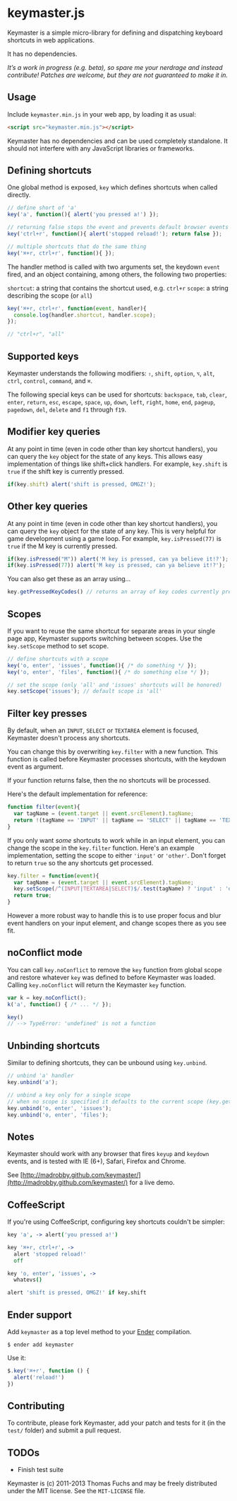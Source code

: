 # keymaster.js

Keymaster is a simple micro-library for defining and
dispatching keyboard shortcuts in web applications.

It has no dependencies.

*It’s a work in progress (e.g. beta), so spare me your nerdrage and instead
contribute! Patches are welcome, but they are not guaranteed to make
it in.*

## Usage

Include `keymaster.min.js` in your web app, by loading it as usual:

```html
<script src="keymaster.min.js"></script>
```

Keymaster has no dependencies and can be used completely standalone.
It should not interfere with any JavaScript libraries or frameworks.

## Defining shortcuts

One global method is exposed, `key` which defines shortcuts when
called directly.

```javascript
// define short of 'a'
key('a', function(){ alert('you pressed a!') });

// returning false stops the event and prevents default browser events
key('ctrl+r', function(){ alert('stopped reload!'); return false });

// multiple shortcuts that do the same thing
key('⌘+r, ctrl+r', function(){ });
```

The handler method is called with two arguments set, the keydown `event` fired, and
an object containing, among others, the following two properties:

`shortcut`: a string that contains the shortcut used, e.g. `ctrl+r`
`scope`: a string describing the scope (or `all`)

```javascript
key('⌘+r, ctrl+r', function(event, handler){
  console.log(handler.shortcut, handler.scope);
});

// "ctrl+r", "all"
```

## Supported keys

Keymaster understands the following modifiers:
`⇧`, `shift`, `option`, `⌥`, `alt`, `ctrl`, `control`, `command`, and `⌘`.

The following special keys can be used for shortcuts:
`backspace`, `tab`, `clear`, `enter`, `return`, `esc`, `escape`, `space`,
`up`, `down`, `left`, `right`, `home`, `end`, `pageup`, `pagedown`, `del`, `delete`
and `f1` through `f19`.

## Modifier key queries

At any point in time (even in code other than key shortcut handlers),
you can query the `key` object for the state of any keys. This
allows easy implementation of things like shift+click handlers. For example,
`key.shift` is `true` if the shift key is currently pressed.

```javascript
if(key.shift) alert('shift is pressed, OMGZ!');
```

## Other key queries

At any point in time (even in code other than key shortcut handlers),
you can query the `key` object for the state of any key. This
is very helpful for game development using a game loop. For example,
`key.isPressed(77)` is `true` if the M key is currently pressed.

```javascript
if(key.isPressed("M")) alert('M key is pressed, can ya believe it!?');
if(key.isPressed(77)) alert('M key is pressed, can ya believe it!?');
```

You can also get these as an array using...
```javascript
key.getPressedKeyCodes() // returns an array of key codes currently pressed
```


## Scopes

If you want to reuse the same shortcut for separate areas in your single page app,
Keymaster supports switching between scopes. Use the `key.setScope` method to set scope.

```javascript
// define shortcuts with a scope
key('o, enter', 'issues', function(){ /* do something */ });
key('o, enter', 'files', function(){ /* do something else */ });

// set the scope (only 'all' and 'issues' shortcuts will be honored)
key.setScope('issues'); // default scope is 'all'
```

## Filter key presses

By default, when an `INPUT`, `SELECT` or `TEXTAREA` element is focused, Keymaster doesn't process any shortcuts.

You can change this by overwriting `key.filter` with a new function. This function is called before
Keymaster processes shortcuts, with the keydown event as argument.

If your function returns false, then the no shortcuts will be processed.

Here's the default implementation for reference:

```javascript
function filter(event){
  var tagName = (event.target || event.srcElement).tagName;
  return !(tagName == 'INPUT' || tagName == 'SELECT' || tagName == 'TEXTAREA');
}
```

If you only want _some_ shortcuts to work while in an input element, you can change the scope in the
`key.filter` function. Here's an example implementation, setting the scope to either `'input'` or `'other'`.
Don't forget to return `true` so the any shortcuts get processed.

```javascript
key.filter = function(event){
  var tagName = (event.target || event.srcElement).tagName;
  key.setScope(/^(INPUT|TEXTAREA|SELECT)$/.test(tagName) ? 'input' : 'other');
  return true;
}
```

However a more robust way to handle this is to use proper
focus and blur event handlers on your input element, and change scopes there as you see fit.

## noConflict mode

You can call ```key.noConflict``` to remove the ```key``` function from global scope and restore whatever ```key``` was defined to before Keymaster was loaded. Calling ```key.noConflict``` will return the Keymaster ```key``` function.

```javascript
var k = key.noConflict();
k('a', function() { /* ... */ });

key()
// --> TypeError: 'undefined' is not a function
```

## Unbinding shortcuts

Similar to defining shortcuts, they can be unbound using `key.unbind`.

```javascript
// unbind 'a' handler
key.unbind('a');

// unbind a key only for a single scope
// when no scope is specified it defaults to the current scope (key.getScope())
key.unbind('o, enter', 'issues');
key.unbind('o, enter', 'files');
```

## Notes

Keymaster should work with any browser that fires `keyup` and `keydown` events,
and is tested with IE (6+), Safari, Firefox and Chrome.

See [http://madrobby.github.com/keymaster/](http://madrobby.github.com/keymaster/) for a live demo.

## CoffeeScript

If you're using CoffeeScript, configuring key shortcuts couldn't be simpler:

```coffeescript
key 'a', -> alert('you pressed a!')

key '⌘+r, ctrl+r', ->
  alert 'stopped reload!'
  off

key 'o, enter', 'issues', ->
  whatevs()

alert 'shift is pressed, OMGZ!' if key.shift
```

## Ender support

Add `keymaster` as a top level method to your [Ender](http://ender.no.de) compilation.

    $ ender add keymaster

Use it:

``` js
$.key('⌘+r', function () {
  alert('reload!')
})
```

## Contributing

To contribute, please fork Keymaster, add your patch and tests for it (in the `test/` folder) and
submit a pull request.

## TODOs

* Finish test suite

Keymaster is (c) 2011-2013 Thomas Fuchs and may be freely distributed under the MIT license.
See the `MIT-LICENSE` file.
